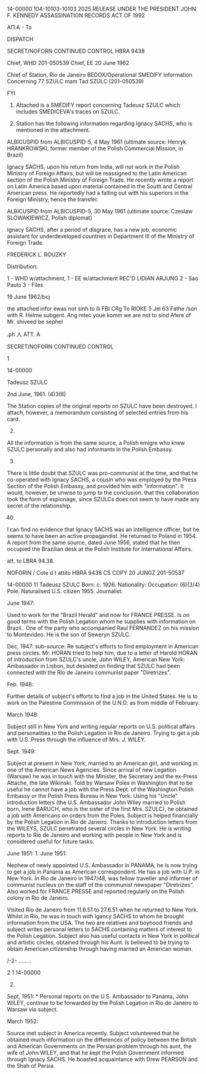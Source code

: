 14-00000
104-10103-10103 2025 RELEASE UNDER THE PRESIDENT JOHN F. KENNEDY ASSASSINATION RECORDS ACT OF 1992

ΑΠ.Α - Το

DISPATCH

SECRET/NOFORN
CONTINUED CONTROL
HBRA 9438

Chief, WHD 201-050539
Chief, EE 20 June 1962

Chief of Station, Rio de Janeiro
BEDOX/Operational
SMEDIFY Information Concerning 77 SZULC mam
Tad SZULC (201-050539)

FYI

1. Attached is a SMEDIFY report concerning Tadeusz SZULC
which includes SMEDICEVA's traces on SZULC.

2. Station has the following information regarding Ignacy
SACHS, who is mentioned in the attachment.

ALBICUSPID from ALBICUSPID-5, 4 May 1961 (ultimate source:
Henryk HRANKROWSKI, former member of the Polish Commercial
Mission, in Brazil)

Ignacy SACHS, upon his return from India, will not
work in the Polish Ministry of Foreign Affairs, but will
be reassigned to the Latin American section of the Polish
Ministry of Foreign Trade. He recently wrote a report on
Latin America based upon material contained in the South
and Central American press. He reportedly had a falling
out with his superiors in the Foreign Ministry, hence the
transfer.

ALBICUSPID from ALBICUSPID-5, 30 May 1961 (ultimate source:
Czeslaw SLOWAKIEWICZ, Polish diplomat)

Ignacy SACHS, after a period of disgrace, has a new
job, economic assistant for underdeveloped countries in
Department III of the Ministry of Foreign Trade.

FREDERICK L. ROUZKY

Distribution:

1 - WHD w/attachment,
1 - EE w/attachment REC'D LIDIAN ARJUNG
2 - Sao Paulo
3 - Files

19 June 1962/bcj

the attached infor ewas not sinh to
ili
FBI CRg To RIOKE 5 Jel 63 Fathe
/son with
R. Helme
subgent. Ang
mtec
youe komm
we are not to sind
Afere of Mr.
shiveed be sephel

.ph
人
ATT. Α

SECRET/NOFORN
CONTINUED CONTROL

1

14-00000

Tadeusz SZULC

2nd June, 1961.
(4)3(6)

The Station copies of the original reports on SZULC have
been destroyed. I attach, however, a memorandum consisting of
selected entries from his card.

2.

All the information is from the same source, a Polish emigre
who knew SZULC personally and also had informants in the Polish Embassy.

3.

There is little doubt that SZULC was pro-communist at the time,
and that he co-operated with Ignacy SACHS, a cousin who was employed
by the Press Section of the Polish Embassy, and provided him with
"information". It would, however, be unwise to jump to the conclusion.
that this collaboration took the form of espionage, since SZULCs does
not seem to have made any secret of the relationship.

40.

I can find no evidence that Ignacy SACHS was an intelligence
officer, but he seems to have been an active propagandist. He returned
to Poland in 1954. A report from the same source, dated June 1956,
stated that he then occupied the Brazilian desk at the Polish Institute
for International Affairs.

att. to
LBRA 94.38.

NOFORIN / Cote d t
attito HBRA 9438
CS COPY
20 JUNGZ
201-50537

14-00000
11
Tadeusz SZULC
Born: c. 1926.
Nationality:
Occupation:
(6)(3/4)
Pole. Naturalised U.S. citizen
1955.
Journalist.

June 1947:

Used to work for the "Brazil Herald" and now for FRANCE
PRESSE. Is on good terms with the Polish Legation whom
he supplies with information on Brazil.. One of the party
who accompanied Raul FERNANDEZ on his mission to Montevideo.
He is the son of Seweryn SZULC.

Dec, 1947:
sub-source:
Re subject's efforts to find employment in American press
circles. Mr. HORAN tried to help him, due to a letter of
Harold HORAN of introduction from SZULC's uncle, John WILEY, American
New York:
Ambassador in Lisbon, but desisted on finding that SZULC
had been connected with the Rio de Janeiro communist paper
"Diretrizes".

Feb. 1948:

Further details of subject's efforts to find a job in the
United States. He is to work on the Palestine Commission
of the U.N.O. as from middle of February.

March 1948:

Subject still in New York and writing regular reports on
U.S. political affairs and personalities to the Polish
Legation in Rio de Janeiro. Trying to get a job with
U.S. Press through the influence of Mrs. J. WILEY.

Sept. 1949:

Subject at present in New York, married to an American
girl, and working in one of the American News Agencies.
Since arrival of new Legation (Warsaw) he was in touch
with the Minister, the Secretary and the ex-Press Attache,
the late Wikinski. Told by Warsaw Poles in Washington
that to be useful he cannot have a job with the Press Dept.
of the Washington Polish Embassy or the Polish Press Bureau
in New York. Using his "Uncle" introduction letters (the
U.S. Ambassador John Wiley married to Polish born, Irene
BARUCH, who is the sister of the first Mrs. SZULC), he
obtained a job with Americans on orders from the Poles.
Subject is helped financially by the Polish Legation in
Rio de Janeiro. Thanks to introduction letters from the
WILEYS, SZULC penetrated several circles in New York. He
is writing reports to Rio de Janeiro and working with people
in New York and is considered useful for future tasks.

June 1951:
1.
June 1951:

Nephew of newly appointed U.S. Ambassador in PANAMA, he is
now trying to get a job in Panama as American correspondent.
He has a job with U.P. in New York. In Rio de Janeiro in
1947/48, was fellow traveller and informer of communist
nucleus on the staff of the communist newspaper "Diretrizes".
Also worked for FRANCE PRESSE and reported regularly on the
Polish colony in Rio de Janeiro.

Visited Rio de Janeiro from 11.6.51 to 27.6.51 when he
returned to New York. Whilst in Rio, he was in touch with
Igancy SACHS to whom he brought information from the USA.
The two are relatives and boyhood friends and subject writes
personal letters to SACHS containing matters of interest to
the Polish Legation. Subject also has useful contacts in
New York in political and artistic circles, obtained through
his Aunt. Is believed to be trying to obtain American
citizenship through having married an American woman.

/-2-
........

2
1
14-00000

2.

Sept, 1951:
*
Personal reports on the U.S. Ambassador to Panama,
John WILEY, continue to be forwarded by the Polish
Legation in Rio de Janeiro to Warsaw via subject.

March 1952:

Source met subject in America recently. Subject
volunteered that he obtained much information on
the differences of policy between the British and
American Governments on the Persian problem through
his aunt, the wife of John WILEY, and that he kept
the Polish Government informed through Ignacy SACHS.
He boasted acquaintance with Drew PEARSON and the
Shah of Persia.
